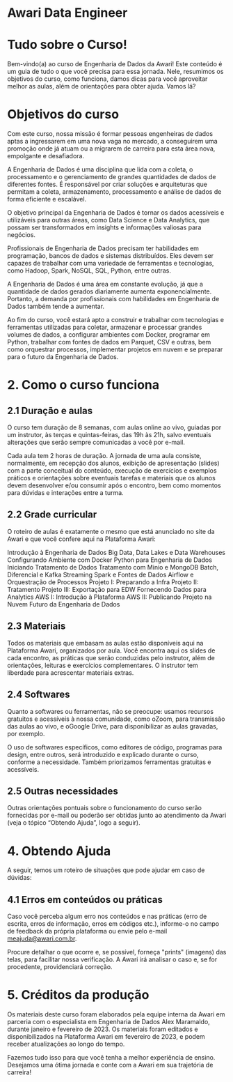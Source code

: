 # Awari Data Engineer

# Tudo sobre o Curso!
Bem-vindo(a) ao curso de Engenharia de Dados da Awari! Este conteúdo é um guia de tudo o que você precisa para essa jornada. Nele, resumimos os objetivos do curso, como funciona, damos dicas para você aproveitar melhor as aulas, além de orientações para obter ajuda. Vamos lá?

# Objetivos do curso
Com este curso, nossa missão é formar pessoas engenheiras de dados aptas a ingressarem em uma nova vaga no mercado, a conseguirem uma promoção onde já atuam ou a migrarem de carreira para esta área nova, empolgante e desafiadora.

A Engenharia de Dados é uma disciplina que lida com a coleta, o processamento e o gerenciamento de grandes quantidades de dados de diferentes fontes. É responsável por criar soluções e arquiteturas que permitam a coleta, armazenamento, processamento e análise de dados de forma eficiente e escalável.

O objetivo principal da Engenharia de Dados é tornar os dados acessíveis e utilizáveis para outras áreas, como Data Science e Data Analytics, que possam ser transformados em insights e informações valiosas para negócios.

Profissionais de Engenharia de Dados precisam ter habilidades em programação, bancos de dados e sistemas distribuídos. Eles devem ser capazes de trabalhar com uma variedade de ferramentas e tecnologias, como Hadoop, Spark, NoSQL, SQL, Python, entre outras.

A Engenharia de Dados é uma área em constante evolução, já que a quantidade de dados gerados diariamente aumenta exponencialmente. Portanto, a demanda por profissionais com habilidades em Engenharia de Dados também tende a aumentar. 

Ao fim do curso, você estará apto a construir e trabalhar com tecnologias e ferramentas utilizadas para coletar, armazenar e processar grandes volumes de dados, a configurar ambientes com Docker, programar em Python, trabalhar com fontes de dados em Parquet, CSV e outras, bem como orquestrar processos, implementar projetos em nuvem e se preparar para o futuro da Engenharia de Dados.

# 2. Como o curso funciona
## 2.1 Duração e aulas
O curso tem duração de 8 semanas, com aulas online ao vivo, guiadas por um instrutor, às terças e quintas-feiras, das 19h às 21h, salvo eventuais alterações que serão sempre comunicadas a você por e-mail.

Cada aula tem 2 horas de duração. A jornada de uma aula consiste, normalmente, em recepção dos alunos, exibição de apresentação (slides) com a parte conceitual do conteúdo, execução de exercícios e exemplos práticos e orientações sobre eventuais tarefas e materiais que os alunos devem desenvolver e/ou consumir após o encontro, bem como momentos para dúvidas e interações entre a turma.

## 2.2 Grade curricular
O roteiro de aulas é exatamente o mesmo que está anunciado no site da Awari e que você confere aqui na Plataforma Awari: 

Introdução à Engenharia de Dados
Big Data, Data Lakes e Data Warehouses
Configurando Ambiente com Docker
Python para Engenharia de Dados
Iniciando Tratamento de Dados
Tratamento com Minio e MongoDB
Batch, Diferencial e Kafka Streaming
Spark e Fontes de Dados
Airflow e Orquestração de Processos
Projeto I: Preparando a Infra
Projeto II: Tratamento
Projeto III: Exportação para EDW
Fornecendo Dados para Analytics
AWS I: Introdução à Plataforma
AWS II: Publicando Projeto na Nuvem
Futuro da Engenharia de Dados

## 2.3 Materiais
Todos os materiais que embasam as aulas estão disponíveis aqui na Plataforma Awari, organizados por aula. Você encontra aqui os slides de cada encontro, as práticas que serão conduzidas pelo instrutor, além de orientações, leituras e exercícios complementares. O instrutor tem liberdade para acrescentar materiais extras.

## 2.4 Softwares
Quanto a softwares ou ferramentas, não se preocupe: usamos recursos gratuitos e acessíveis à nossa comunidade, como oZoom, para transmissão das aulas ao vivo, e oGoogle Drive, para disponibilizar as aulas gravadas, por exemplo.

O uso de softwares específicos, como editores de código, programas para design, entre outros, será introduzido e explicado durante o curso, conforme a necessidade. Também priorizamos ferramentas gratuitas e acessíveis.

## 2.5 Outras necessidades
Outras orientações pontuais sobre o funcionamento do curso serão fornecidas por e-mail ou poderão ser obtidas junto ao atendimento da Awari (veja o tópico “Obtendo Ajuda”, logo a seguir).

# 4. Obtendo Ajuda
A seguir, temos um roteiro de situações que pode ajudar em caso de dúvidas:

## 4.1 Erros em conteúdos ou práticas
Caso você perceba algum erro nos conteúdos e nas práticas (erro de escrita, erros de informação, erros em códigos etc.), informe-o no campo de feedback da própria plataforma ou envie pelo e-mail meajuda@awari.com.br. 

Procure detalhar o que ocorre e, se possível, forneça "prints" (imagens) das telas, para facilitar nossa verificação. A Awari irá analisar o caso e, se for procedente, providenciará correção.

# 5. Créditos da produção
Os materiais deste curso foram elaborados pela equipe interna da Awari em parceria com o especialista em Engenharia de Dados Alex Maramaldo, durante janeiro e fevereiro de 2023. Os materiais foram editados e disponibilizados na Plataforma Awari em fevereiro de 2023, e podem receber atualizações ao longo do tempo.

Fazemos tudo isso para que você tenha a melhor experiência de ensino. Desejamos uma ótima jornada e conte com a Awari em sua trajetória de carreira!
